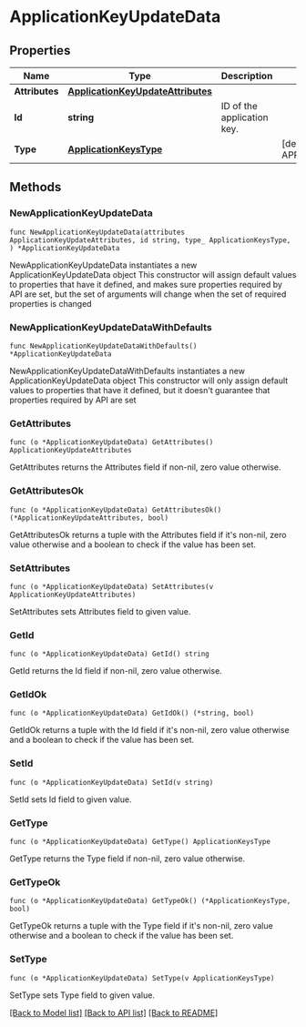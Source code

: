 # ApplicationKeyUpdateData

## Properties

Name | Type | Description | Notes
---- | ---- | ----------- | ------
**Attributes** | [**ApplicationKeyUpdateAttributes**](ApplicationKeyUpdateAttributes.md) |  | 
**Id** | **string** | ID of the application key. | 
**Type** | [**ApplicationKeysType**](ApplicationKeysType.md) |  | [default to APPLICATIONKEYSTYPE_APPLICATION_KEYS]

## Methods

### NewApplicationKeyUpdateData

`func NewApplicationKeyUpdateData(attributes ApplicationKeyUpdateAttributes, id string, type_ ApplicationKeysType, ) *ApplicationKeyUpdateData`

NewApplicationKeyUpdateData instantiates a new ApplicationKeyUpdateData object
This constructor will assign default values to properties that have it defined,
and makes sure properties required by API are set, but the set of arguments
will change when the set of required properties is changed

### NewApplicationKeyUpdateDataWithDefaults

`func NewApplicationKeyUpdateDataWithDefaults() *ApplicationKeyUpdateData`

NewApplicationKeyUpdateDataWithDefaults instantiates a new ApplicationKeyUpdateData object
This constructor will only assign default values to properties that have it defined,
but it doesn't guarantee that properties required by API are set

### GetAttributes

`func (o *ApplicationKeyUpdateData) GetAttributes() ApplicationKeyUpdateAttributes`

GetAttributes returns the Attributes field if non-nil, zero value otherwise.

### GetAttributesOk

`func (o *ApplicationKeyUpdateData) GetAttributesOk() (*ApplicationKeyUpdateAttributes, bool)`

GetAttributesOk returns a tuple with the Attributes field if it's non-nil, zero value otherwise
and a boolean to check if the value has been set.

### SetAttributes

`func (o *ApplicationKeyUpdateData) SetAttributes(v ApplicationKeyUpdateAttributes)`

SetAttributes sets Attributes field to given value.


### GetId

`func (o *ApplicationKeyUpdateData) GetId() string`

GetId returns the Id field if non-nil, zero value otherwise.

### GetIdOk

`func (o *ApplicationKeyUpdateData) GetIdOk() (*string, bool)`

GetIdOk returns a tuple with the Id field if it's non-nil, zero value otherwise
and a boolean to check if the value has been set.

### SetId

`func (o *ApplicationKeyUpdateData) SetId(v string)`

SetId sets Id field to given value.


### GetType

`func (o *ApplicationKeyUpdateData) GetType() ApplicationKeysType`

GetType returns the Type field if non-nil, zero value otherwise.

### GetTypeOk

`func (o *ApplicationKeyUpdateData) GetTypeOk() (*ApplicationKeysType, bool)`

GetTypeOk returns a tuple with the Type field if it's non-nil, zero value otherwise
and a boolean to check if the value has been set.

### SetType

`func (o *ApplicationKeyUpdateData) SetType(v ApplicationKeysType)`

SetType sets Type field to given value.



[[Back to Model list]](../README.md#documentation-for-models) [[Back to API list]](../README.md#documentation-for-api-endpoints) [[Back to README]](../README.md)


